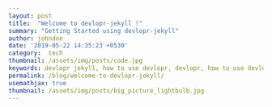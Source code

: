 ```yaml
---
layout: post
title:  "Welcome to devlopr-jekyll !"
summary: "Getting Started using devlopr-jekyll"
author: johndoe
date: '2019-05-22 14:35:23 +0530'
category:  tech
thumbnail: /assets/img/posts/code.jpg
keywords: devlopr jekyll, how to use devlopr, devlopr, how to use devlopr-jekyll, devlopr-jekyll tutorial,best jekyll themes
permalink: /blog/welcome-to-devlopr-jekyll/
usemathjax: true
thumbnail: /assets/img/posts/big_picture_lightbulb.jpg
---
```

